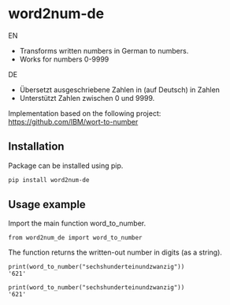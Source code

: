 # word2num-de
EN
- Transforms written numbers in German to numbers.
- Works for numbers 0-9999

DE
- Übersetzt ausgeschriebene Zahlen in (auf Deutsch) in Zahlen
- Unterstützt Zahlen zwischen 0 und 9999.

Implementation based on the following project: https://github.com/IBM/wort-to-number

## Installation

Package can be installed using pip.

```bash
pip install word2num-de
```

## Usage example

Import the main function word_to_number.

```
from word2num_de import word_to_number
```

The function returns the written-out number in digits (as a string).

```
print(word_to_number("sechshunderteinundzwanzig"))
'621'
```

```
print(word_to_number("sechshunderteinundzwanzig"))
'621'
```
